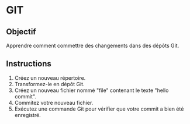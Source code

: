 # GIT 

## Objectif
Apprendre comment commettre des changements dans des dépôts Git.

## Instructions

1. Créez un nouveau répertoire.
2. Transformez-le en dépôt Git.
3. Créez un nouveau fichier nommé "file" contenant le texte "hello commit".
4. Commitez votre nouveau fichier.
5. Exécutez une commande Git pour vérifier que votre commit a bien été enregistré.
